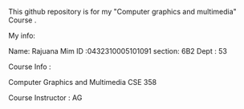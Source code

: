 This github repository is for my "Computer graphics and multimedia" Course .

My info:

Name: Rajuana Mim
 ID :0432310005101091
 section: 6B2
 Dept : 53

Course Info :

Computer Graphics and Multimedia CSE 358

Course Instructor : AG
